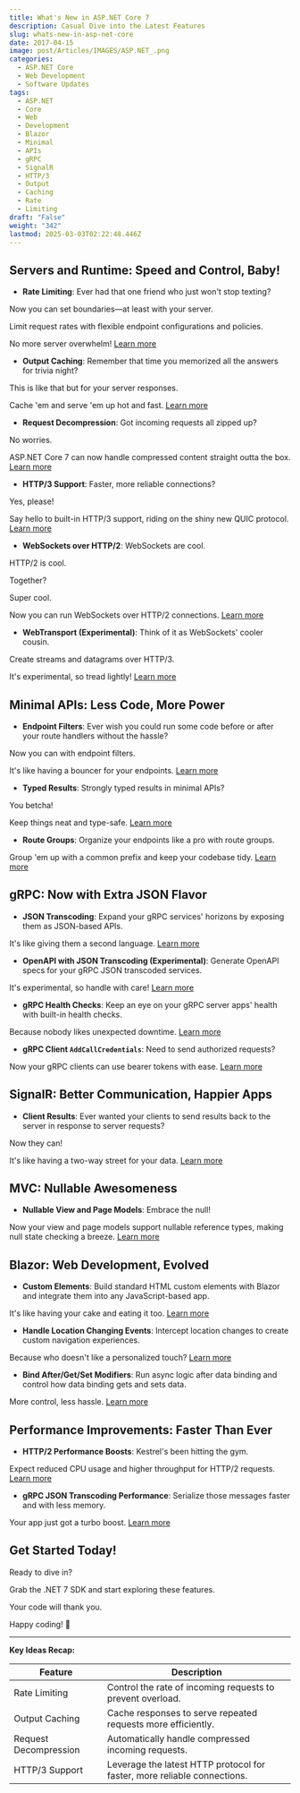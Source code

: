 ```yaml
---
title: What's New in ASP.NET Core 7
description: Casual Dive into the Latest Features
slug: whats-new-in-asp-net-core
date: 2017-04-15
image: post/Articles/IMAGES/ASP.NET_.png
categories:
  - ASP.NET Core
  - Web Development
  - Software Updates
tags:
  - ASP.NET
  - Core
  - Web
  - Development
  - Blazor
  - Minimal
  - APIs
  - gRPC
  - SignalR
  - HTTP/3
  - Output
  - Caching
  - Rate
  - Limiting
draft: "False"
weight: "342"
lastmod: 2025-03-03T02:22:48.446Z
---
```

<!-- 

# What's New in ASP.NET Core 7: A Casual Dive into the Latest Features

Hey there, fellow code wranglers! 🎉 ASP.NET Core 7 has just dropped, and it's packed with goodies that'll make your developer heart sing.

Let's take a laid-back stroll through the coolest new features, shall we?
-->

## Servers and Runtime: Speed and Control, Baby!

* **Rate Limiting**: Ever had that one friend who just won't stop texting?

Now you can set boundaries—at least with your server.

Limit request rates with flexible endpoint configurations and policies.

No more server overwhelm! [Learn more](https://learn.microsoft.com/aspnet/core/fundamentals/rate-limiting)

* **Output Caching**: Remember that time you memorized all the answers for trivia night?

This is like that but for your server responses.

Cache 'em and serve 'em up hot and fast. [Learn more](https://learn.microsoft.com/aspnet/core/performance/caching/output)

* **Request Decompression**: Got incoming requests all zipped up?

No worries.

ASP.NET Core 7 can now handle compressed content straight outta the box. [Learn more](https://learn.microsoft.com/aspnet/core/performance/request-decompression)

* **HTTP/3 Support**: Faster, more reliable connections?

Yes, please!

Say hello to built-in HTTP/3 support, riding on the shiny new QUIC protocol. [Learn more](https://learn.microsoft.com/aspnet/core/fundamentals/servers/kestrel/http3)

* **WebSockets over HTTP/2**: WebSockets are cool.

HTTP/2 is cool.

Together?

Super cool.

Now you can run WebSockets over HTTP/2 connections. [Learn more](https://learn.microsoft.com/aspnet/core/fundamentals/websockets)

* **WebTransport (Experimental)**: Think of it as WebSockets' cooler cousin.

Create streams and datagrams over HTTP/3.

It's experimental, so tread lightly! [Learn more](https://datatracker.ietf.org/doc/html/draft-ietf-webtrans-http3)

## Minimal APIs: Less Code, More Power

* **Endpoint Filters**: Ever wish you could run some code before or after your route handlers without the hassle?

Now you can with endpoint filters.

It's like having a bouncer for your endpoints. [Learn more](https://learn.microsoft.com/aspnet/core/fundamentals/minimal-apis/filters)

* **Typed Results**: Strongly typed results in minimal APIs?

You betcha!

Keep things neat and type-safe. [Learn more](https://learn.microsoft.com/aspnet/core/fundamentals/minimal-apis/typed-results)

* **Route Groups**: Organize your endpoints like a pro with route groups.

Group 'em up with a common prefix and keep your codebase tidy. [Learn more](https://learn.microsoft.com/aspnet/core/fundamentals/minimal-apis)

## gRPC: Now with Extra JSON Flavor

* **JSON Transcoding**: Expand your gRPC services' horizons by exposing them as JSON-based APIs.

It's like giving them a second language. [Learn more](https://learn.microsoft.com/aspnet/core/grpc/json-transcoding)

* **OpenAPI with JSON Transcoding (Experimental)**: Generate OpenAPI specs for your gRPC JSON transcoded services.

It's experimental, so handle with care! [Learn more](https://learn.microsoft.com/aspnet/core/grpc/json-transcoding#openapi-support)

* **gRPC Health Checks**: Keep an eye on your gRPC server apps' health with built-in health checks.

Because nobody likes unexpected downtime. [Learn more](https://learn.microsoft.com/aspnet/core/grpc/health-checks)

* **gRPC Client `AddCallCredentials`**: Need to send authorized requests?

Now your gRPC clients can use bearer tokens with ease. [Learn more](https://learn.microsoft.com/aspnet/core/grpc/authn-and-authz#client)

## SignalR: Better Communication, Happier Apps

* **Client Results**: Ever wanted your clients to send results back to the server in response to server requests?

Now they can!

It's like having a two-way street for your data. [Learn more](https://learn.microsoft.com/aspnet/core/signalr/streaming)

## MVC: Nullable Awesomeness

* **Nullable View and Page Models**: Embrace the null!

Now your view and page models support nullable reference types, making null state checking a breeze. [Learn more](https://learn.microsoft.com/aspnet/core/mvc/models/validation)

## Blazor: Web Development, Evolved

* **Custom Elements**: Build standard HTML custom elements with Blazor and integrate them into any JavaScript-based app.

It's like having your cake and eating it too. [Learn more](https://learn.microsoft.com/aspnet/core/blazor/components/custom-elements)

* **Handle Location Changing Events**: Intercept location changes to create custom navigation experiences.

Because who doesn't like a personalized touch? [Learn more](https://learn.microsoft.com/aspnet/core/blazor/components/routing)

* **Bind After/Get/Set Modifiers**: Run async logic after data binding and control how data binding gets and sets data.

More control, less hassle. [Learn more](https://learn.microsoft.com/aspnet/core/blazor/components/data-binding)

## Performance Improvements: Faster Than Ever

* **HTTP/2 Performance Boosts**: Kestrel's been hitting the gym.

Expect reduced CPU usage and higher throughput for HTTP/2 requests. [Learn more](https://devblogs.microsoft.com/dotnet/asp-net-core-updates-in-dotnet-7-preview-4/)

* **gRPC JSON Transcoding Performance**: Serialize those messages faster and with less memory.

Your app just got a turbo boost. [Learn more](https://devblogs.microsoft.com/dotnet/asp-net-core-updates-in-dotnet-7-preview-7/)

## Get Started Today!

Ready to dive in?

Grab the .NET 7 SDK and start exploring these features.

Your code will thank you.

Happy coding! 🚀

***

**Key Ideas Recap:**

| Feature               | Description                                                              |
| --------------------- | ------------------------------------------------------------------------ |
| Rate Limiting         | Control the rate of incoming requests to prevent overload.               |
| Output Caching        | Cache responses to serve repeated requests more efficiently.             |
| Request Decompression | Automatically handle compressed incoming requests.                       |
| HTTP/3 Support        | Leverage the latest HTTP protocol for faster, more reliable connections. |
